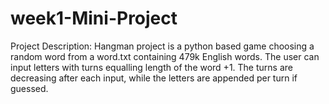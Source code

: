 # week1-Mini-Project

Project Description:
Hangman project is a python based game choosing a random word from a word.txt containing 479k English words.
The user can input letters with turns equalling length of the word +1.
The turns are decreasing after each input, while the letters are appended per turn if guessed.
